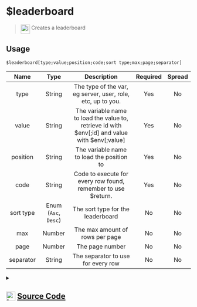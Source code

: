 # $leaderboard
> <img align="top" src="https://upload.wikimedia.org/wikipedia/commons/thumb/e/e4/Infobox_info_icon.svg/160px-Infobox_info_icon.svg.png?20150409153300" alt="image" width="25" height="auto"> Creates a leaderboard
## Usage
```
$leaderboard[type;value;position;code;sort type;max;page;separator]
```
| Name | Type | Description | Required | Spread
| :---: | :---: | :---: | :---: | :---: |
type | String | The type of the var, eg server, user, role, etc, up to you. | Yes | No
value | String | The variable name to load the value to, retrieve id with $env[<name>;id] and value with $env[<name>;value] | Yes | No
position | String | The variable name to load the position to | Yes | No
code | String | Code to execute for every row found, remember to use $return. | Yes | No
sort type | Enum (`Asc`, `Desc`) | The sort type for the leaderboard | No | No
max | Number | The max amount of rows per page | No | No
page | Number | The page number | No | No
separator | String | The separator to use for every row | No | No
<details>
<summary>
    
## <img align="top" src="https://cdn4.iconfinder.com/data/icons/iconsimple-logotypes/512/github-512.png" alt="image" width="25" height="auto">  [Source Code](https://github.com/tryforge/ForgeScript-V2/blob/main/src/native/leaderboard.ts)
    
</summary>
    
```ts
import { ArgType, IExtendedCompiledFunctionField, NativeFunction, Return } from "forgescript";
import { ForgeQuickDB } from "..";

export enum SortType {
    Asc,
    Desc
}

export default new NativeFunction({
    name: "$leaderboard",
    description: "Creates a leaderboard",
    unwrap: false,
    args: [
        {
            name: "type",
            description: "The type of the var, eg server, user, role, etc, up to you.",
            rest: false,
            type: ArgType.String,
            required: true
        },
        {
            name: "value",
            description: "The variable name to load the value to, retrieve id with $env[<name>;id] and value with $env[<name>;value]",
            rest: false,
            required: true,
            type: ArgType.String
        },
        {
            name: "position",
            description: "The variable name to load the position to",
            required: true,
            rest: false,
            type: ArgType.String
        },
        {
            name: "code",
            description: "Code to execute for every row found, remember to use $return.",
            rest: false,
            type: ArgType.String,
            required: true
        },
        {
            name: "sort type",
            description: "The sort type for the leaderboard",
            rest: false,
            type: ArgType.Enum,
            enum: SortType
        },
        {
            name: "max",
            description: "The max amount of rows per page",
            rest: false,
            type: ArgType.Number
        },
        {
            name: "page",
            description: "The page number",
            rest: false,
            type: ArgType.Number
        },
        {
            name: "separator",
            description: "The separator to use for every row",
            rest: false,
            type: ArgType.String
        }
    ],
    brackets: true,
    async execute(ctx) {
        const [
            type,
            valueVariable,
            positionVariable,
            code,
            sortType,
            max,
            page,
            separator
        ] = this.data.fields! as IExtendedCompiledFunctionField[]

        const typeExec = await this["resolveCode"](ctx, type) as Return
        if (!this["isValidReturnType"](typeExec)) return typeExec

        const valueVariableName = await this["resolveCode"](ctx, valueVariable) as Return
        if (!this["isValidReturnType"](valueVariableName)) return valueVariableName

        const positionVariableName = await this["resolveCode"](ctx, positionVariable) as Return
        if (!this["isValidReturnType"](positionVariableName)) return positionVariableName

        const sortTypeValue = await this["resolveCode"](ctx, sortType) as Return
        if (!this["isValidReturnType"](sortTypeValue)) return sortTypeValue

        const limitExec = await this["resolveCode"](ctx, max) as Return
        if (!this["isValidReturnType"](limitExec)) return limitExec

        const pageExec = await this["resolveCode"](ctx, page) as Return
        if (!this["isValidReturnType"](pageExec)) return pageExec

        const sepExec = await this["resolveCode"](ctx, separator) as Return
        if (!this["isValidReturnType"](sepExec)) return sepExec

        const varType = typeExec.value as string
        const pos = positionVariableName.value as string
        const valueName = valueVariableName.value as string
        const sort = SortType[sortTypeValue.value as keyof typeof SortType] ?? SortType.Asc
        const limit = Number(limitExec.value) || 10
        const pag = Number(pageExec.value) || 1
        const sep = sepExec.value as string || "\n"

        const elements = new Array<string>()

        const rows = await ForgeQuickDB.allWithType(varType)
            .then(
                x => x.sort((x, y) => sort === SortType.Asc ? Number(x.value) - Number(y.value) : Number(y.value) - Number(x.value))
            )
            .then(
                x => x.slice(pag * limit - limit, pag * limit)
            )

        for (let i = 0, len = rows.length;i < len;i++) {
            const index = pag * limit - limit + i + 1
            const row = rows[i]

            ctx.setEnvironmentKey(pos, index)
            ctx.setEnvironmentKey(valueName, row)
            
            const execution = await this["resolveCode"](code) as Return
            if (!execution.return && !this["isValidReturnType"](execution)) return execution
            else if (execution.return) elements.push(execution.value as string)
        }

        return Return.success(elements.join(sep))
    },
})
```
    
</details>